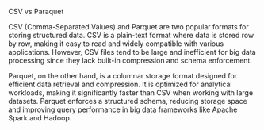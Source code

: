CSV vs Paraquet

CSV (Comma-Separated Values) and Parquet are two popular formats for storing structured data.
CSV is a plain-text format where data is stored row by row, making it easy to read and widely
compatible with various applications. However, CSV files tend to be large and inefficient for 
big data processing since they lack built-in compression and schema enforcement.

Parquet, on the other hand, is a columnar storage format designed for efficient data retrieval
and compression. It is optimized for analytical workloads, making it significantly faster than
CSV when working with large datasets. Parquet enforces a structured schema, reducing storage
space and improving query performance in big data frameworks like Apache Spark and Hadoop.
